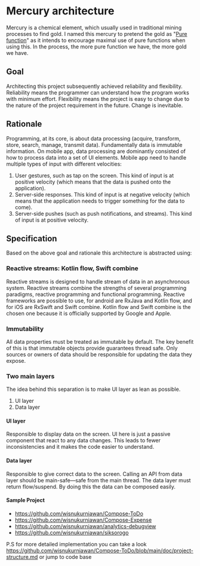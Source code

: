 # Mercury architecture

Mercury is a chemical element, which usually used in traditional mining processes to find gold. I named this mercury to pretend the gold as "[Pure function](https://en.wikipedia.org/wiki/Pure_function)" as it intends to encourage maximal use of pure functions when using this. In the process, the more pure function we have, the more gold we have.

## Goal

Architecting this project subsequently achieved reliability and flexibility. Reliability means the programmer can understand how the program works with minimum effort. Flexibility means the project
is easy to change due to the nature of the project requirement in the future. Change is inevitable.

## Rationale

Programming, at its core, is about data processing (acquire, transform, store, search, manage, transmit data). Fundamentally data is immutable information. On mobile app, data processing are
dominantly consisted of how to process data into a set of UI elements. Mobile app need to handle multiple types of input with different velocities:

1. User gestures, such as tap on the screen. This kind of input is at positive velocity (which means that the data is pushed onto the application).
2. Server-side responses. This kind of input is at negative velocity (which means that the application needs to trigger something for the data to come).
3. Server-side pushes (such as push notifications, and streams). This kind of input is at positive velocity.

## Specification

Based on the above goal and rationale this architecture is abstracted using:

### Reactive streams: Kotlin flow, Swift combine

Reactive streams is designed to handle stream of data in an asynchronous system. Reactive streams combine the strengths of several programming paradigms, reactive programming and functional
programming. Reactive frameworks are possible to use, for android are RxJava and Kotlin flow, and for iOS are RxSwift and Swift combine. Kotlin flow and Swift combine is the chosen one because it is officially supported by Google and Apple.

### Immutability

All data properties must be treated as immutable by default. The key benefit of this is that immutable objects provide guarantees thread safe. Only sources or owners of data should be responsible for
updating the data they expose.

### Two main layers

The idea behind this separation is to make UI layer as lean as possible.

1. UI layer
2. Data layer

#### UI layer

Responsible to display data on the screen. UI here is just a passive component that react to any data changes. This leads to fewer inconsistencies and it makes the code easier to understand.

#### Data layer

Responsible to give correct data to the screen. Calling an API from data layer should be main-safe—safe from the main thread. The data layer must return flow/suspend. By doing this the data can be
composed easily.

#### Sample Project

- https://github.com/wisnukurniawan/Compose-ToDo
- https://github.com/wisnukurniawan/Compose-Expense
- https://github.com/wisnukurniawan/analytics-debugview
- https://github.com/wisnukurniawan/siksorogo

P.S for more detailed implementation you can take a look https://github.com/wisnukurniawan/Compose-ToDo/blob/main/doc/project-structure.md or jump to code base
